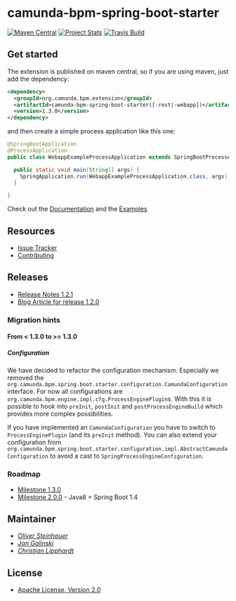 # camunda-bpm-spring-boot-starter

[![Maven Central](https://maven-badges.herokuapp.com/maven-central/org.camunda.bpm.extension/camunda-bpm-spring-boot-starter/badge.svg)](https://maven-badges.herokuapp.com/maven-central/org.camunda.bpm.extension/camunda-bpm-spring-boot-starter)  [![Project Stats](https://www.openhub.net/p/camunda-bpm-spring-boot-starter/widgets/project_thin_badge.gif)](https://www.openhub.net/p/camunda-bpm-spring-boot-starter) [![Travis Build](https://travis-ci.org/camunda/camunda-bpm-spring-boot-starter.svg?branch=master)](https://travis-ci.org/camunda/camunda-bpm-spring-boot-starter)

</tr>
</table>

## Get started

The extension is published on maven central, so if you are using maven, just add the dependency:

```xml
<dependency>
  <groupId>org.camunda.bpm.extension</groupId>
  <artifactId>camunda-bpm-spring-boot-starter([-rest|-webapp])</artifactId>
  <version>1.3.0</version>
</dependency>
```

and then create a simple process application like this one:

```java
@SpringBootApplication
@ProcessApplication
public class WebappExampleProcessApplication extends SpringBootProcessApplication {

  public static void main(String[] args) {
    SpringApplication.run(WebappExampleProcessApplication.class, args);
  }

}
```

Check out the [Documentation](https://camunda.github.io/camunda-bpm-spring-boot-starter) and the [Examples](https://github.com/camunda/camunda-bpm-spring-boot-starter/tree/master/examples)


## Resources

* [Issue Tracker](https://github.com/camunda/camunda-bpm-spring-boot-starter/issues)
* [Contributing](https://github.com/camunda/camunda-bpm-spring-boot-starter/blob/master/CONTRIBUTE.md)



## Releases

* [Release Notes 1.2.1](https://github.com/camunda/camunda-bpm-spring-boot-starter/milestone/5?closed=1)
* [Blog Article for release 1.2.0](https://blog.camunda.org/post/2016/06/camunda-spring-boot-1.2.0-released/)
 
### Migration hints

#### From < 1.3.0 to >= 1.3.0

##### Configuration

We have decided to refactor the configuration mechanism. Especially we removed the  `org.camunda.bpm.spring.boot.starter.configuration.CamundaConfiguration` interface. For now all configurations are `org.camunda.bpm.engine.impl.cfg.ProcessEnginePlugin`s. With this it is possible to hook into `preInit`, `postInit` and `postProcessEngineBuild` which provides more complex possibilities.

If you have implemented an `CamundaConfiguration` you have to switch to `ProcessEnginePlugin` (and its `preInit` method). You can also extend your configuration from `org.camunda.bpm.spring.boot.starter.configuration.impl.AbstractCamundaConfiguration` to avoid a cast to `SpringProcessEngineConfiguration`.

### Roadmap

* [Milestone 1.3.0](https://github.com/camunda/camunda-bpm-spring-boot-starter/milestone/4)
* [Milestone 2.0.0](https://github.com/camunda/camunda-bpm-spring-boot-starter/milestone/3) - Java8 + Spring Boot 1.4

## Maintainer

*  _[Oliver Steinhauer](https://github.com/osteinhauer)_
*  _[Jan Galinski](https://github.com/jangalinski)_
*  _[Christian Lipphardt](https://github.com/hawky-4s-)_

## License

* [Apache License, Version 2.0](./LICENSE)

